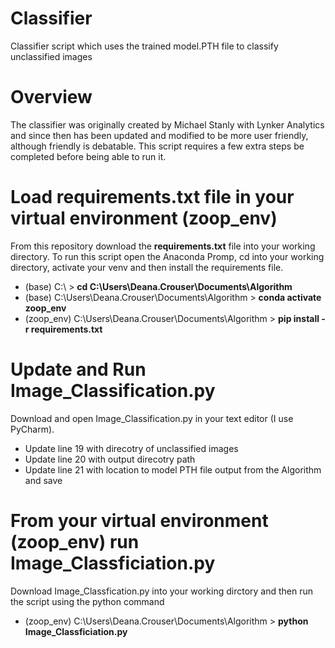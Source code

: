 # Classifier
Classifier script which uses the trained model.PTH file to classify unclassified images 

# Overview
The classifier was originally created by Michael Stanly with Lynker Analytics and since then has been updated and modified to be more user friendly, although friendly is debatable.
This script requires a few extra steps be completed before being able to run it. 

# Load requirements.txt file in your virtual environment (zoop_env)    
From this repository download the **requirements.txt** file into your working directory. To run this script open the Anaconda Promp, cd into your working directory, activate your venv and then install the requirements file.  
- (base) C:\ > **cd C:\Users\Deana.Crouser\Documents\Algorithm**  
- (base) C:\Users\Deana.Crouser\Documents\Algorithm > **conda activate zoop_env**  
- (zoop_env) C:\Users\Deana.Crouser\Documents\Algorithm > **pip install -r requirements.txt**  

# Update and Run Image_Classification.py
Download and open Image_Classification.py in your text editor (I use PyCharm).  
- Update line 19 with direcotry of unclassified images  
- Update line 20 with output direcotry path  
- Update line 21 with location to model PTH file output from the Algorithm and save  

# From your virtual environment (zoop_env) run Image_Classficiation.py
Download Image_Classfication.py into your working dirctory and then run the script using the python command  
- (zoop_env) C:\Users\Deana.Crouser\Documents\Algorithm > **python Image_Classficiation.py**  
